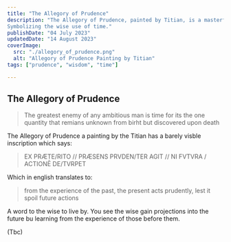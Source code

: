 ```yaml
---
title: "The Allegory of Prudence"
description: "The Allegory of Prudence, painted by Titian, is a masterful depiction of three heads facing different directions. 
Symbolizing the wise use of time."
publishDate: "04 July 2023"
updatedDate: "14 August 2023"
coverImage:
  src: "./allegory_of_prudence.png"
  alt: "Allegory of Prudence Painting by Titian"
tags: ["prudence", "wisdom", "time"]

---
```


## The Allegory of Prudence

> The greatest enemy of any ambitious man is time for its the one quantity that remians unknown from birht but discovered upon death

The Allegory of Prudence a painting by the Titian has a barely visble inscription which says:
> EX PRÆTE/RITO // PRÆSENS PRVDEN/TER AGIT // NI FVTVRA / ACTIONĒ DE/TVRPET

Which in english translates to:

> from the experience of the past, the present acts prudently, lest it spoil future actions

A word to the wise to live by. You see the wise gain projections into the future bu learning from the experience of those before them.

(Tbc)